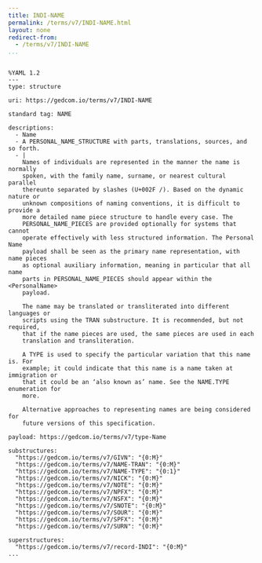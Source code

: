 ```yaml
---
title: INDI-NAME
permalink: /terms/v7/INDI-NAME.html
layout: none
redirect-from:
  - /terms/v7/INDI-NAME
...
```


```

%YAML 1.2
---
type: structure

uri: https://gedcom.io/terms/v7/INDI-NAME

standard tag: NAME

descriptions:
  - Name
  - A PERSONAL_NAME_STRUCTURE with parts, translations, sources, and so forth.
  - |
    Names of individuals are represented in the manner the name is normally
    spoken, with the family name, surname, or nearest cultural parallel
    thereunto separated by slashes (U+002F /). Based on the dynamic nature or
    unknown compositions of naming conventions, it is difficult to provide a
    more detailed name piece structure to handle every case. The
    PERSONAL_NAME_PIECES are provided optionally for systems that cannot
    operate effectively with less structured information. The Personal Name
    payload shall be seen as the primary name representation, with name pieces
    as optional auxiliary information, meaning in particular that all name
    parts in PERSONAL_NAME_PIECES should appear within the <PersonalName>
    payload.
    
    The name may be translated or transliterated into different languages or
    scripts using the TRAN substructure. It is recommended, but not required,
    that if the name pieces are used, the same pieces are used in each
    translation and transliteration.
    
    A TYPE is used to specify the particular variation that this name is. For
    example; it could indicate that this name is a name taken at immigration or
    that it could be an ‘also known as’ name. See the NAME.TYPE enumeration for
    more.
    
    Alternative approaches to representing names are being considered for
    future versions of this specification.

payload: https://gedcom.io/terms/v7/type-Name

substructures:
  "https://gedcom.io/terms/v7/GIVN": "{0:M}"
  "https://gedcom.io/terms/v7/NAME-TRAN": "{0:M}"
  "https://gedcom.io/terms/v7/NAME-TYPE": "{0:1}"
  "https://gedcom.io/terms/v7/NICK": "{0:M}"
  "https://gedcom.io/terms/v7/NOTE": "{0:M}"
  "https://gedcom.io/terms/v7/NPFX": "{0:M}"
  "https://gedcom.io/terms/v7/NSFX": "{0:M}"
  "https://gedcom.io/terms/v7/SNOTE": "{0:M}"
  "https://gedcom.io/terms/v7/SOUR": "{0:M}"
  "https://gedcom.io/terms/v7/SPFX": "{0:M}"
  "https://gedcom.io/terms/v7/SURN": "{0:M}"

superstructures:
  "https://gedcom.io/terms/v7/record-INDI": "{0:M}"
...

```
